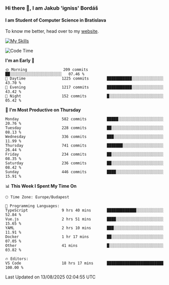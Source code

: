 ### Hi there 👋, I am Jakub 'igniss' Bordáš

#### I am Student of Computer Science in Bratislava
To know me better, head over to my [website](https://bordas.sk).

[![My Skills](https://skillicons.dev/icons?i=js,typescript,html,css,figma,svelte,vue,next,postgresql,nest,express,nodejs)](https://bordas.sk)


<!--START_SECTION:waka-->
![Code Time](http://img.shields.io/badge/Code%20Time-2%2C033%20hrs%2054%20mins-blue)

**I'm an Early 🐤** 

```text
🌞 Morning                209 commits         ██░░░░░░░░░░░░░░░░░░░░░░░   07.46 % 
🌆 Daytime                1225 commits        ███████████░░░░░░░░░░░░░░   43.70 % 
🌃 Evening                1217 commits        ███████████░░░░░░░░░░░░░░   43.42 % 
🌙 Night                  152 commits         █░░░░░░░░░░░░░░░░░░░░░░░░   05.42 % 
```
📅 **I'm Most Productive on Thursday** 

```text
Monday                   582 commits         █████░░░░░░░░░░░░░░░░░░░░   20.76 % 
Tuesday                  228 commits         ██░░░░░░░░░░░░░░░░░░░░░░░   08.13 % 
Wednesday                336 commits         ███░░░░░░░░░░░░░░░░░░░░░░   11.99 % 
Thursday                 741 commits         ███████░░░░░░░░░░░░░░░░░░   26.44 % 
Friday                   234 commits         ██░░░░░░░░░░░░░░░░░░░░░░░   08.35 % 
Saturday                 236 commits         ██░░░░░░░░░░░░░░░░░░░░░░░   08.42 % 
Sunday                   446 commits         ████░░░░░░░░░░░░░░░░░░░░░   15.91 % 
```


📊 **This Week I Spent My Time On** 

```text
🕑︎ Time Zone: Europe/Budapest

💬 Programming Languages: 
TypeScript               9 hrs 40 mins       █████████████░░░░░░░░░░░░   52.84 % 
Vue.js                   2 hrs 51 mins       ████░░░░░░░░░░░░░░░░░░░░░   15.65 % 
YAML                     2 hrs 10 mins       ███░░░░░░░░░░░░░░░░░░░░░░   11.91 % 
Docker                   1 hr 17 mins        ██░░░░░░░░░░░░░░░░░░░░░░░   07.05 % 
Other                    41 mins             █░░░░░░░░░░░░░░░░░░░░░░░░   03.82 % 

🔥 Editors: 
VS Code                  18 hrs 17 mins      █████████████████████████   100.00 % 
```


 Last Updated on 13/08/2025 02:04:55 UTC
<!--END_SECTION:waka-->
